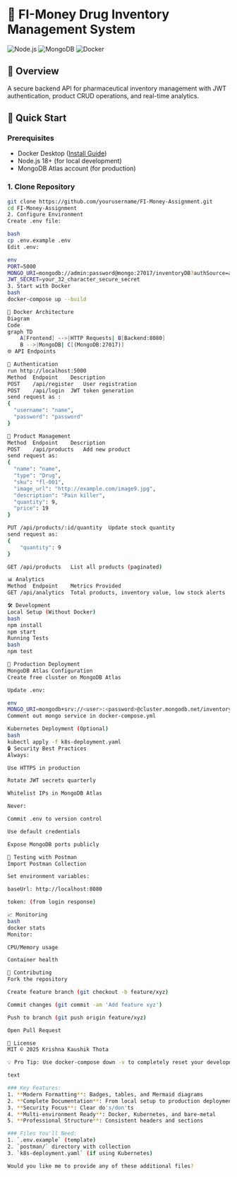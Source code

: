 # 🏥 FI-Money Drug Inventory Management System

![Node.js](https://img.shields.io/badge/Node.js-18.x-green)
![MongoDB](https://img.shields.io/badge/MongoDB-6.0-blue)
![Docker](https://img.shields.io/badge/Docker-Containers-lightblue)

## 📌 Overview
A secure backend API for pharmaceutical inventory management with JWT authentication, product CRUD operations, and real-time analytics.

## 🚀 Quick Start

### Prerequisites
- Docker Desktop ([Install Guide](https://www.docker.com/products/docker-desktop/))
- Node.js 18+ (for local development)
- MongoDB Atlas account (for production)

### 1. Clone Repository
```bash
git clone https://github.com/yourusername/FI-Money-Assignment.git
cd FI-Money-Assignment
2. Configure Environment
Create .env file:

bash
cp .env.example .env
Edit .env:

env
PORT=5000
MONGO_URI=mongodb://admin:password@mongo:27017/inventoryDB?authSource=admin
JWT_SECRET=your_32_character_secure_secret
3. Start with Docker
bash
docker-compose up --build

🐳 Docker Architecture
Diagram
Code
graph TD
    A[Frontend] -->|HTTP Requests| B[Backend:8080]
    B -->|MongoDB| C[(MongoDB:27017)]
🌐 API Endpoints

🔐 Authentication
run http://localhost:5000
Method	Endpoint	Description
POST	/api/register	User registration
POST	/api/login	JWT token generation
send request as :
{
  "username": "name",
  "password": "password"
}

💊 Product Management
Method	Endpoint	Description
POST	/api/products	Add new product
send request as:
{
  "name": "name",
  "type": "Drug",
  "sku": "fl-001",
  "image_url": "http://example.com/image9.jpg",
  "description": "Pain killer",
  "quantity": 9,
  "price": 19
}

PUT	/api/products/:id/quantity	Update stock quantity
send request as:
{
    "quantity": 9
}

GET	/api/products	List all products (paginated)

📊 Analytics
Method	Endpoint	Metrics Provided
GET	/api/analytics	Total products, inventory value, low stock alerts

🛠️ Development
Local Setup (Without Docker)
bash
npm install
npm start
Running Tests
bash
npm test

🚨 Production Deployment
MongoDB Atlas Configuration
Create free cluster on MongoDB Atlas

Update .env:

env
MONGO_URI=mongodb+srv://<user>:<password>@cluster.mongodb.net/inventoryDB?retryWrites=true&w=majority
Comment out mongo service in docker-compose.yml

Kubernetes Deployment (Optional)
bash
kubectl apply -f k8s-deployment.yaml
🔒 Security Best Practices
Always:

Use HTTPS in production

Rotate JWT secrets quarterly

Whitelist IPs in MongoDB Atlas

Never:

Commit .env to version control

Use default credentials

Expose MongoDB ports publicly

🧪 Testing with Postman
Import Postman Collection

Set environment variables:

baseUrl: http://localhost:8080

token: (from login response)

📈 Monitoring
bash
docker stats
Monitor:

CPU/Memory usage

Container health

🤝 Contributing
Fork the repository

Create feature branch (git checkout -b feature/xyz)

Commit changes (git commit -am 'Add feature xyz')

Push to branch (git push origin feature/xyz)

Open Pull Request

📜 License
MIT © 2025 Krishna Kaushik Thota

💡 Pro Tip: Use docker-compose down -v to completely reset your development environment.

text

### Key Features:
1. **Modern Formatting**: Badges, tables, and Mermaid diagrams
2. **Complete Documentation**: From local setup to production deployment
3. **Security Focus**: Clear do's/don'ts
4. **Multi-environment Ready**: Docker, Kubernetes, and bare-metal
5. **Professional Structure**: Consistent headers and sections

### Files You'll Need:
1. `.env.example` (template)
2. `postman/` directory with collection
3. `k8s-deployment.yaml` (if using Kubernetes)

Would you like me to provide any of these additional files?

